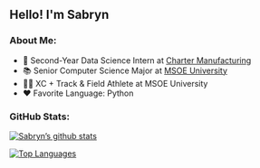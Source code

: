 ## Hello! I'm Sabryn

### About Me:
- 💼 Second-Year Data Science Intern at [Charter Manufacturing](https://www.chartermfg.com/)
- 📚 Senior Computer Science Major at [MSOE University](https://www.msoe.edu/)
- 🏃‍♀️ XC + Track & Field Athlete at MSOE University
- ❤️ Favorite Language: Python

### GitHub Stats:
[![Sabryn’s github stats](https://github-readme-stats-nine-teal-48.vercel.app/api?username=sabrynbley&show_icons=true&theme=tokyonight&rank_icon=github&include_all_commits=true)](https://github.com/sabrynbley)

[![Top Languages](https://github-readme-stats-nine-teal-48.vercel.app/api/top-langs/?username=sabrynbley&layout=compact&hide=rebol&theme=tokyonight&langs_count=18)](https://github.com/sabrynbley)

